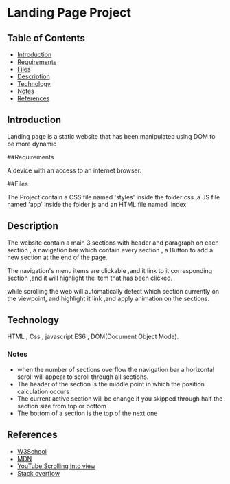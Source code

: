 # Landing Page Project

## Table of Contents

* [Introduction](#Introduction)
* [Requirements](#Requirements)
* [Files](#Files)
* [Description](#descreption)
* [Technology](#Technology)
* [Notes](#Notes)
* [References](#References)


## Introduction

Landing page is a static website that has been manipulated using DOM to be more dynamic

##Requirements

A device with an access to an internet browser.

##Files

The Project contain a CSS file named 'styles' inside the folder css ,a JS file named 'app' inside the folder js and an HTML file named 'index'

## Description
The website contain a main 3 sections with header and paragraph on each section , a navigation bar which contain every section , a Button to add a new section at the end of the page.

The navigation's menu items are clickable ,and it link to it corresponding section ,and it will highlight the item that has been clicked.

while scrolling the web will automatically detect which section currently on the viewpoint, and highlight it link ,and apply animation on the sections.
## Technology
HTML , Css  , javascript ES6 , DOM(Document Object Mode).
### Notes
* when the number of sections overflow the navigation bar a horizontal scroll will appear to scroll through all sections.
* The header of the section is the middle point in which the position calculation occurs
* The current active section will be change if you skipped through half the section size from top or bottom
* The bottom of a section is the top of the next one

## References
* [W3School](https://www.w3schools.com/)
* [MDN](https://developer.mozilla.org/en-US/)
* [YouTube Scrolling into view](https://www.youtube.com/watch?v=23JQzsz9BlY&t=2s)
* [Stack overflow](https://stackoverflow.com/)
